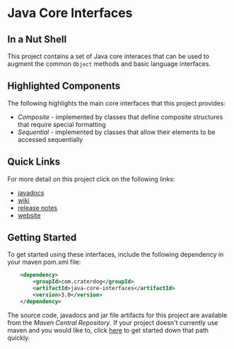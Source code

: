 # Java Core Interfaces

## In a Nut Shell
This project contains a set of Java core interaces that can be used to augment the common `Object`
methods and basic language interfaces.

## Highlighted Components
The following highlights the main core interfaces that this project provides:
 * *Composite* - implemented by classes that define composite structures that require special formatting
 * *Sequential* - implemented by classes that allow their elements to be accessed sequentially

## Quick Links
For more detail on this project click on the following links:
 * [javadocs](http://craterdog.github.io/java-core-interfaces/3.0/index.html)
 * [wiki](https://github.com/craterdog/java-core-interfaces/wiki)
 * [release notes](https://github.com/craterdog/java-core-interfaces/wiki/Release-Notes)
 * [website](http://craterdog.com)

## Getting Started
To get started using these interfaces, include the following dependency in your maven pom.xml file:

```xml
    <dependency>
        <groupId>com.craterdog</groupId>
        <artifactId>java-core-interfaces</artifactId>
        <version>3.0</version>
    </dependency>
```

The source code, javadocs and jar file artifacts for this project are available from the
*Maven Central Repository*. If your project doesn't currently use maven and you would like to,
click [here](https://github.com/craterdog/maven-parent-poms) to get started down that path quickly.

